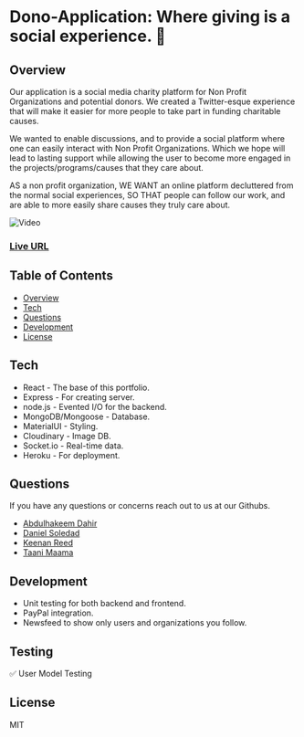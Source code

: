 # Dono-Application: Where giving is a social experience. 👐

## Overview

Our application is a social media charity platform for Non Profit Organizations and potential donors. We created a Twitter-esque experience that will make it easier for more people to take part in funding charitable causes.

We wanted to enable discussions, and to provide a social platform where one can easily interact with Non Profit Organizations. Which we hope will lead to lasting support while allowing the user to become more engaged in the projects/programs/causes that they care about.

AS a non profit organization,
WE WANT an online platform decluttered from the normal social experiences,
SO THAT people can follow our work, and are able to more easily share causes they truly care about.

![Video](https://media.giphy.com/media/qdA5Qv3vGId0bTkz0Y/giphy.gif)

### [Live URL](https://dono-application.herokuapp.com/)

## Table of Contents

- [Overview](#overview)
- [Tech](#tech)
- [Questions](#questions)
- [Development](#development)
- [License](#license)

## Tech

- React - The base of this portfolio.
- Express - For creating server.
- node.js - Evented I/O for the backend.
- MongoDB/Mongoose - Database.
- MaterialUI - Styling.
- Cloudinary - Image DB.
- Socket.io - Real-time data.
- Heroku - For deployment.

## Questions

If you have any questions or concerns reach out to us at our Githubs.

- [Abdulhakeem Dahir](https://github.com/abdulhakeemdahir)
- [Daniel Soledad](https://github.com/TaaniBravo)
- [Keenan Reed](https://github.com/Tuzosdaniel12)
- [Taani Maama](https://github.com/AstralGnome)

## Development

- Unit testing for both backend and frontend.
- PayPal integration.
- Newsfeed to show only users and organizations you follow.

## Testing

✅ User Model Testing

## License

MIT
